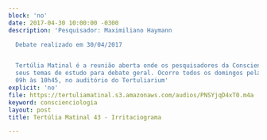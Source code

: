 ```yaml
---
block: 'no'
date: 2017-04-30 10:00:00 -0300
description: 'Pesquisador: Maximiliano Haymann

  Debate realizado em 30/04/2017


  Tertúlia Matinal é a reunião aberta onde os pesquisadores da Conscienciologia apresentam
  seus temas de estudo para debate geral. Ocorre todos os domingos pela manhã, das
  09h às 10h45, no auditório do Tertuliarium'
explicit: 'no'
file: https://tertuliamatinal.s3.amazonaws.com/audios/PNSYjqD4xT0.m4a
keyword: conscienciologia
layout: post
title: Tertúlia Matinal 43 - Irritaciograma

---
```

